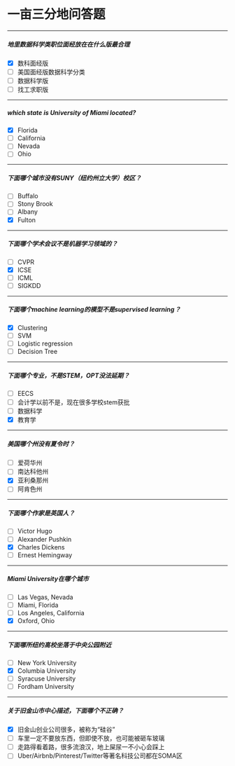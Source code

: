 # 一亩三分地问答题
***  
  
##### 地里数据科学类职位面经放在在什么版最合理    
- [x] 数科面经版  
- [ ] 美国面经版数据科学分类  
- [ ] 数据科学版  
- [ ] 找工求职版  

***
##### which state is University of Miami located?  
- [x] Florida
- [ ] California  
- [ ] Nevada  
- [ ] Ohio   

***
##### 下面哪个城市没有SUNY（纽约州立大学）校区？
- [ ] Buffalo
- [ ] Stony Brook  
- [ ] Albany 
- [x] Fulton

***
##### 下面哪个学术会议不是机器学习领域的？
- [ ]  CVPR
- [x]  ICSE
- [ ]  ICML
- [ ]  SIGKDD

***
##### 下面哪个machine learning的模型不是supervised learning？
- [x]   Clustering
- [ ]   SVM
- [ ]   Logistic regression
- [ ]   Decision Tree

***
##### 下面哪个专业，不是STEM，OPT没法延期？
- [ ]  EECS
- [ ]  会计学以前不是，现在很多学校stem获批
- [ ]  数据科学
- [x]  教育学

***
##### 美国哪个州没有夏令时？
- [ ]  爱荷华州
- [ ]  南达科他州
- [x]  亚利桑那州
- [ ]  阿肯色州

***
##### 下面哪个作家是英国人？
- [ ]  Victor Hugo
- [ ]  Alexander Pushkin
- [x]  Charles Dickens
- [ ]  Ernest Hemingway

***
##### Miami University在哪个城市
- [ ]   Las Vegas, Nevada
- [ ]   Miami, Florida
- [ ]   Los Angeles, California
- [x]   Oxford, Ohio

***
##### 下面哪所纽约高校坐落于中央公园附近
- [ ]   New York University
- [x]   Columbia University
- [ ]   Syracuse University
- [ ]   Fordham University

***
##### 关于旧金山市中心描述，下面哪个不正确？
- [x]  旧金山创业公司很多，被称为“硅谷”
- [ ]  车里一定不要放东西，但即使不放，也可能被砸车玻璃
- [ ]  走路得看着路，很多流浪汉，地上屎尿一不小心会踩上
- [ ]  Uber/Airbnb/Pinterest/Twitter等著名科技公司都在SOMA区
